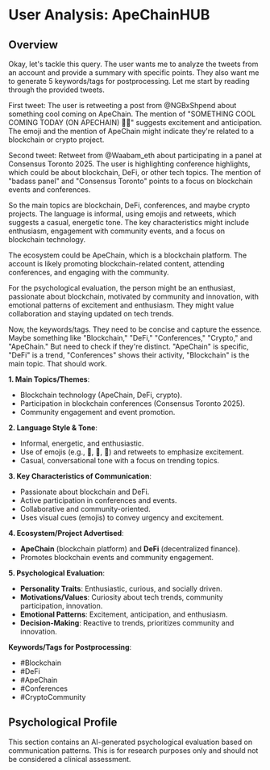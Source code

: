 # User Analysis: ApeChainHUB

## Overview

<think>
Okay, let's tackle this query. The user wants me to analyze the tweets from an account and provide a summary with specific points. They also want me to generate 5 keywords/tags for postprocessing. Let me start by reading through the provided tweets.

First tweet: The user is retweeting a post from @NGBxShpend about something cool coming on ApeChain. The mention of "SOMETHING COOL COMING TODAY (ON APECHAIN) 👀🥶" suggests excitement and anticipation. The emoji and the mention of ApeChain might indicate they're related to a blockchain or crypto project.

Second tweet: Retweet from @Waabam_eth about participating in a panel at Consensus Toronto 2025. The user is highlighting conference highlights, which could be about blockchain, DeFi, or other tech topics. The mention of "badass panel" and "Consensus Toronto" points to a focus on blockchain events and conferences.

So the main topics are blockchain, DeFi, conferences, and maybe crypto projects. The language is informal, using emojis and retweets, which suggests a casual, energetic tone. The key characteristics might include enthusiasm, engagement with community events, and a focus on blockchain technology.

The ecosystem could be ApeChain, which is a blockchain platform. The account is likely promoting blockchain-related content, attending conferences, and engaging with the community. 

For the psychological evaluation, the person might be an enthusiast, passionate about blockchain, motivated by community and innovation, with emotional patterns of excitement and enthusiasm. They might value collaboration and staying updated on tech trends.

Now, the keywords/tags. They need to be concise and capture the essence. Maybe something like "Blockchain," "DeFi," "Conferences," "Crypto," and "ApeChain." But need to check if they're distinct. "ApeChain" is specific, "DeFi" is a trend, "Conferences" shows their activity, "Blockchain" is the main topic. That should work.
</think>

**1. Main Topics/Themes**:  
- Blockchain technology (ApeChain, DeFi, crypto).  
- Participation in blockchain conferences (Consensus Toronto 2025).  
- Community engagement and event promotion.  

**2. Language Style & Tone**:  
- Informal, energetic, and enthusiastic.  
- Use of emojis (e.g., 👀, 🥶, 🚀) and retweets to emphasize excitement.  
- Casual, conversational tone with a focus on trending topics.  

**3. Key Characteristics of Communication**:  
- Passionate about blockchain and DeFi.  
- Active participation in conferences and events.  
- Collaborative and community-oriented.  
- Uses visual cues (emojis) to convey urgency and excitement.  

**4. Ecosystem/Project Advertised**:  
- **ApeChain** (blockchain platform) and **DeFi** (decentralized finance).  
- Promotes blockchain events and community engagement.  

**5. Psychological Evaluation**:  
- **Personality Traits**: Enthusiastic, curious, and socially driven.  
- **Motivations/Values**: Curiosity about tech trends, community participation, innovation.  
- **Emotional Patterns**: Excitement, anticipation, and enthusiasm.  
- **Decision-Making**: Reactive to trends, prioritizes community and innovation.  

**Keywords/Tags for Postprocessing**:  
- #Blockchain  
- #DeFi  
- #ApeChain  
- #Conferences  
- #CryptoCommunity

## Psychological Profile

This section contains an AI-generated psychological evaluation based on communication patterns. This is for research purposes only and should not be considered a clinical assessment.